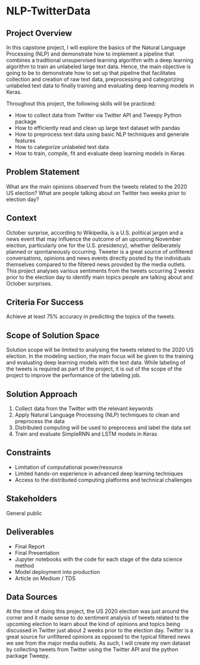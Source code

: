 # NLP-TwitterData

## Project Overview

In this capstone project, I will explore the basics of the Natural Language Processing (NLP) and demonstrate how to implement a pipeline that combines a traditional unsupervised learning algorithm with a deep learning algorithm to train an unlabeled large text data. Hence, the main objective is going to be to demonstrate how to set up that pipeline that facilitates collection and creation of raw text data, preprocessing and categorizing unlabeled text data to finally training and evaluating deep learning models in Keras.

Throughout this project, the following skills will be practiced:
 
* How to collect data from Twitter via Twitter API and Tweepy Python package
* How to efficiently read and clean up large text dataset with pandas
* How to preprocess text data using basic NLP techniques and generate features
* How to categorize unlabeled text data
* How to train, compile, fit and evaluate deep learning models in Keras


## Problem Statement
What are the main opinions observed from the tweets related to the 2020 US election? What are people talking about on Twitter two weeks prior to election day?

## Context
October surprise, according to Wikipedia, is a U.S. political jargon and a news event that may influence the outcome of an upcoming November election, particularly one for the U.S. presidency), whether deliberately planned or spontaneously occurring. Tweeter is a great source of unfiltered conversations, opinions and news events directly posted by the individuals themselves compared to the filtered news provided by the media outlets. This project analyses various sentiments from the tweets occurring 2 weeks prior to the election day to identify main topics people are talking about and October surprises. 

## Criteria For Success
Achieve at least 75% accuracy in predicting the topics of the tweets.

## Scope of Solution Space
Solution scope will be limited to analysing the tweets related to the 2020 US election. In the modeling section, the main focus will be given to the training and evaluating deep learning models with the text data. While labeling of the tweets is required as part of the project, it is out of the scope of the project to improve the performance of the labeling job. 

## Solution Approach

1. Collect data from the Twitter with the relevant keywords
2. Apply Natural Language Processing (NLP) techniques to clean and preprocess the data
3. Distributed computing will be used to preprocess and label the data set
4. Train and evaluate SimpleRNN and LSTM models in Keras

## Constraints

* Limitation of computational power/resource
* Limited hands-on experience in advanced deep learning techniques
* Access to the distributed computing platforms and technical challenges

## Stakeholders
General public

## Deliverables

* Final Report
* Final Presentation
* Jupyter notebooks with the code for each stage of the data science method
* Model deployment into production
* Article on Medium / TDS

## Data Sources
At the time of doing this project, the US 2020 election was just around the corner and it made sense to do sentiment analysis of tweets related to the upcoming election to learn about the kind of opinions and topics being discussed in Twitter just about 2 weeks prior to the election day. Twitter is a great source for unfiltered opinions as opposed to the typical filtered news we see from the major media outlets. As such, I will create my own dataset by collecting tweets from Twitter using the Twitter API and the python package Tweepy.
